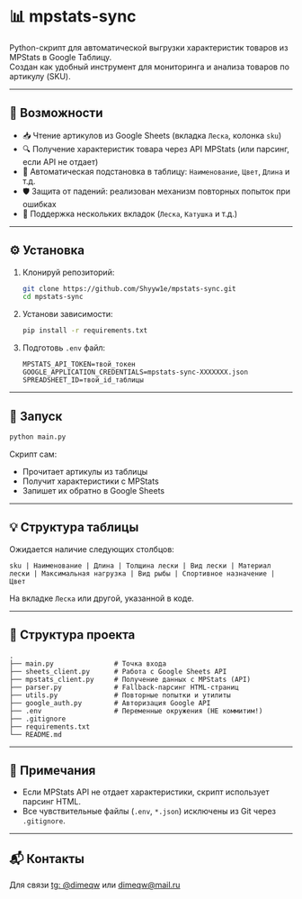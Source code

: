 
# 📊 mpstats-sync

Python-скрипт для автоматической выгрузки характеристик товаров из MPStats в Google Таблицу.  
Создан как удобный инструмент для мониторинга и анализа товаров по артикулу (SKU).

---

## 🚀 Возможности

- 📥 Чтение артикулов из Google Sheets (вкладка `Леска`, колонка `sku`)
- 🔍 Получение характеристик товара через API MPStats (или парсинг, если API не отдает)
- 🧠 Автоматическая подстановка в таблицу: `Наименование`, `Цвет`, `Длина` и т.д.
- 🛡️ Защита от падений: реализован механизм повторных попыток при ошибках
- 🔁 Поддержка нескольких вкладок (`Леска`, `Катушка` и т.д.)

---

## ⚙️ Установка

1. Клонируй репозиторий:
   ```bash
   git clone https://github.com/Shyyw1e/mpstats-sync.git
   cd mpstats-sync
    ```

2. Установи зависимости:

   ```bash
   pip install -r requirements.txt
   ```

3. Подготовь `.env` файл:

   ```
   MPSTATS_API_TOKEN=твой_токен
   GOOGLE_APPLICATION_CREDENTIALS=mpstats-sync-XXXXXXX.json
   SPREADSHEET_ID=твой_id_таблицы
   ```

---

## 🧪 Запуск

```bash
python main.py
```

Скрипт сам:

* Прочитает артикулы из таблицы
* Получит характеристики с MPStats
* Запишет их обратно в Google Sheets

---

## 💡 Структура таблицы

Ожидается наличие следующих столбцов:

```
sku | Наименование | Длина | Толщина лески | Вид лески | Материал лески | Максимальная нагрузка | Вид рыбы | Спортивное назначение | Цвет
```

На вкладке `Леска` или другой, указанной в коде.

---

## 📁 Структура проекта

```
.
├── main.py               # Точка входа
├── sheets_client.py      # Работа с Google Sheets API
├── mpstats_client.py     # Получение данных с MPStats (API)
├── parser.py             # Fallback-парсинг HTML-страниц
├── utils.py              # Повторные попытки и утилиты
├── google_auth.py        # Авторизация Google API
├── .env                  # Переменные окружения (НЕ коммитим!)
├── .gitignore
├── requirements.txt
└── README.md
```

---

## 🧷 Примечания

* Если MPStats API не отдает характеристики, скрипт использует парсинг HTML.
* Все чувствительные файлы (`.env`, `*.json`) исключены из Git через `.gitignore`.

---

## 📬 Контакты

Для связи [tg: @dimeqw](https://t.me/dimeqw) или dimeqw@mail.ru

